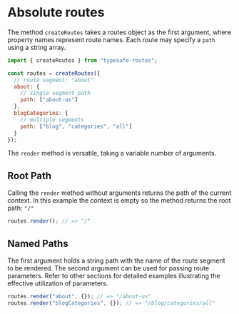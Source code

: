  # Absolute routes

The method `createRoutes` takes a routes object as the first argument, where property names represent route names. Each route may specify a `path` using a string array.

``` js
import { createRoutes } from "typesafe-routes";

const routes = createRoutes({
  // route segment: "about"
  about: { 
    // single segment path
    path: ["about-us"]
  },
  blogCategories: {
    // multiple segments
    path: ["blog", "categories", "all"]
  }
});
```

The `render` method is versatile, taking a variable number of arguments.

<!-- tabs:start -->
## **Root Path**

Calling the `render` method without arguments returns the path of the current context. In this example the context is empty so the method returns the root path: `"/"`

``` js
routes.render(); // => "/"
```

## **Named Paths**

The first argument holds a string path with the name of the route segment to be rendered. The second argument can be used for passing route parameters. Refer to other sections for detailed examples illustrating the effective utilization of parameters.

``` js
routes.render("about", {}); // => "/about-us"
routes.render("blogCategories", {}); // => "/blog/categories/all"
```
<!-- tabs:end -->